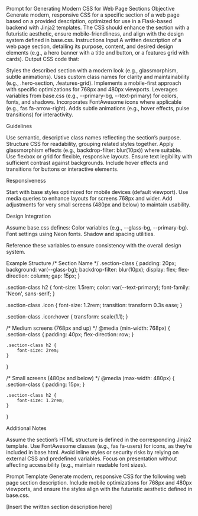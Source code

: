 Prompt for Generating Modern CSS for Web Page Sections
Objective
Generate modern, responsive CSS for a specific section of a web page based on a provided description, optimized for use in a Flask-based backend with Jinja2 templates. The CSS should enhance the section with a futuristic aesthetic, ensure mobile-friendliness, and align with the design system defined in base.css.
Instructions
Input
A written description of a web page section, detailing its purpose, content, and desired design elements (e.g., a hero banner with a title and button, or a features grid with cards).
Output
CSS code that:

Styles the described section with a modern look (e.g., glassmorphism, subtle animations).
Uses custom class names for clarity and maintainability (e.g., .hero-section, .features-grid).
Implements a mobile-first approach with specific optimizations for 768px and 480px viewports.
Leverages variables from base.css (e.g., --primary-bg, --text-primary) for colors, fonts, and shadows.
Incorporates FontAwesome icons where applicable (e.g., fas fa-arrow-right).
Adds subtle animations (e.g., hover effects, pulse transitions) for interactivity.

Guidelines

Use semantic, descriptive class names reflecting the section’s purpose.
Structure CSS for readability, grouping related styles together.
Apply glassmorphism effects (e.g., backdrop-filter: blur(10px)) where suitable.
Use flexbox or grid for flexible, responsive layouts.
Ensure text legibility with sufficient contrast against backgrounds.
Include hover effects and transitions for buttons or interactive elements.

Responsiveness

Start with base styles optimized for mobile devices (default viewport).
Use media queries to enhance layouts for screens 768px and wider.
Add adjustments for very small screens (480px and below) to maintain usability.

Design Integration

Assume base.css defines:
Color variables (e.g., --glass-bg, --primary-bg).
Font settings using Neon fonts.
Shadow and spacing utilities.


Reference these variables to ensure consistency with the overall design system.

Example Structure
/* Section Name */
.section-class {
    padding: 20px;
    background: var(--glass-bg);
    backdrop-filter: blur(10px);
    display: flex;
    flex-direction: column;
    gap: 15px;
}

.section-class h2 {
    font-size: 1.5rem;
    color: var(--text-primary);
    font-family: 'Neon', sans-serif;
}

.section-class .icon {
    font-size: 1.2rem;
    transition: transform 0.3s ease;
}

.section-class .icon:hover {
    transform: scale(1.1);
}

/* Medium screens (768px and up) */
@media (min-width: 768px) {
    .section-class {
        padding: 40px;
        flex-direction: row;
    }

    .section-class h2 {
        font-size: 2rem;
    }
}

/* Small screens (480px and below) */
@media (max-width: 480px) {
    .section-class {
        padding: 15px;
    }

    .section-class h2 {
        font-size: 1.2rem;
    }
}

Additional Notes

Assume the section’s HTML structure is defined in the corresponding Jinja2 template.
Use FontAwesome classes (e.g., fas fa-users) for icons, as they’re included in base.html.
Avoid inline styles or security risks by relying on external CSS and predefined variables.
Focus on presentation without affecting accessibility (e.g., maintain readable font sizes).

Prompt Template
Generate modern, responsive CSS for the following web page section description. Include mobile optimizations for 768px and 480px viewports, and ensure the styles align with the futuristic aesthetic defined in base.css.

[Insert the written section description here]
